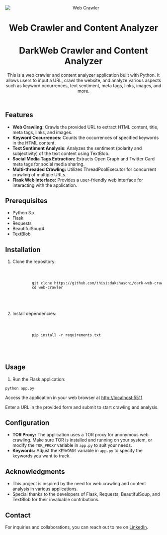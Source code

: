 <!DOCTYPE html>
<html lang="en">
<head>
    <meta charset="UTF-8">
    <meta name="viewport" content="width=device-width, initial-scale=1.0">
  
</head>
<body>
<header>
     <img src="https://th.bing.com/th/id/OIG3.f.dxp0XXBWifyj6UVfdK?pid=ImgGn" alt="Web Crawler" style="max-width: 100%; display: block; margin: 0 auto;">
    <h1>Web Crawler and Content Analyzer</h1>
    <h1> DarkWeb Crawler and Content Analyzer</h1>
    <p>This is a web crawler and content analyzer application built with Python. It allows users to input a URL, crawl the website, and analyze various aspects such as keyword occurrences, text sentiment, meta tags, links, images, and more.</p>
</header>

<section id="features">
    <h2>Features</h2>
    <ul>
        <li><strong>Web Crawling:</strong> Crawls the provided URL to extract HTML content, title, meta tags, links, and images.</li>
        <li><strong>Keyword Occurrences:</strong> Counts the occurrences of specified keywords in the HTML content.</li>
        <li><strong>Text Sentiment Analysis:</strong> Analyzes the sentiment (polarity and subjectivity) of the text content using TextBlob.</li>
        <li><strong>Social Media Tags Extraction:</strong> Extracts Open Graph and Twitter Card meta tags for social media sharing.</li>
        <li><strong>Multi-threaded Crawling:</strong> Utilizes ThreadPoolExecutor for concurrent crawling of multiple URLs.</li>
        <li><strong>Flask Web Interface:</strong> Provides a user-friendly web interface for interacting with the application.</li>
    </ul>
</section>

<section id="prerequisites">
    <h2>Prerequisites</h2>
    <ul>
        <li>Python 3.x</li>
        <li>Flask</li>
        <li>Requests</li>
        <li>BeautifulSoup4</li>
        <li>TextBlob</li>
    </ul>
</section>

<section id="installation">
    <h2>Installation</h2>
    <ol>
        <li>Clone the repository:</li>
    </ol>
    <code>
        <pre>
            git clone https://github.com/thisisdakshasoni/dark-web-crawler.git
            cd web-crawler
        </pre>
    </code>
    <ol start="2">
        <li>Install dependencies:</li>
    </ol>
    <code>
        <pre>
            pip install -r requirements.txt
        </pre>
    </code>
</section>

<section id="usage">
    <h2>Usage</h2>
    <ol>
        <li>Run the Flask application:</li>
    </ol>
    <code>python app.py</code>
    <p>Access the application in your web browser at <a href="http://localhost:5511">http://localhost:5511</a>.</p>
    <p>Enter a URL in the provided form and submit to start crawling and analysis.</p>
</section>

<section id="configuration">
    <h2>Configuration</h2>
    <ul>
        <li><strong>TOR Proxy:</strong> The application uses a TOR proxy for anonymous web crawling. Make sure TOR is installed and running on your system, or modify the <code>TOR_PROXY</code> variable in <code>app.py</code> to suit your needs.</li>
        <li><strong>Keywords:</strong> Adjust the <code>KEYWORDS</code> variable in <code>app.py</code> to specify the keywords you want to track.</li>
    </ul>
</section>


<section id="acknowledgments">
    <h2>Acknowledgments</h2>
    <ul>
        <li>This project is inspired by the need for web crawling and content analysis in various applications.</li>
        <li>Special thanks to the developers of Flask, Requests, BeautifulSoup, and TextBlob for their invaluable contributions.</li>
    </ul>
</section>

 <h2>Contact</h2>
    <p>For inquiries and collaborations, you can reach out to me on <a href="https://www.linkedin.com/in/daksha-soni-14052224b/">LinkedIn</a>.</p>
</body>
</html>

